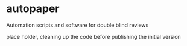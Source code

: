 # autopaper
Automation scripts and software for double blind reviews

place holder, cleaning up the code before publishing the initial version

